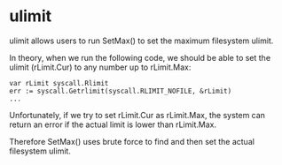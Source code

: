 # ulimit
ulimit allows users to run SetMax() to set the maximum filesystem ulimit.

In theory, when we run the following code, we should be able to set the ulimit (rLimit.Cur) to any number up to rLimit.Max: 

```
var rLimit syscall.Rlimit
err := syscall.Getrlimit(syscall.RLIMIT_NOFILE, &rLimit)
...
```

Unfortunately, if we try to set rLimit.Cur as rLimit.Max, the system can return an error if the actual limit is lower than rLimit.Max.

Therefore SetMax() uses brute force to find and then set the actual filesystem ulimit. 